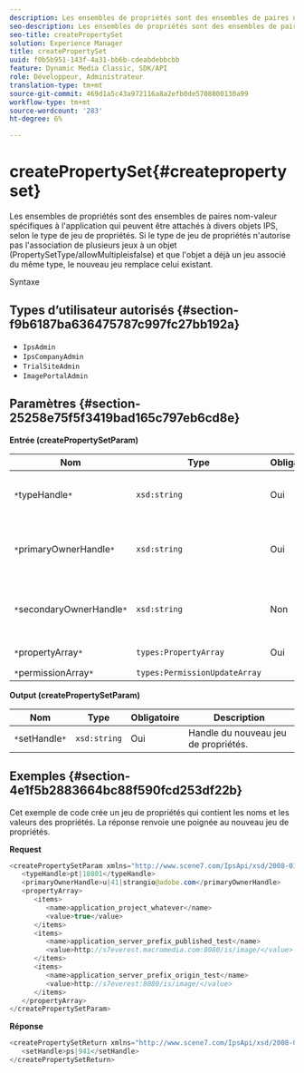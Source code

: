```yaml
---
description: Les ensembles de propriétés sont des ensembles de paires nom-valeur spécifiques à l'application qui peuvent être attachés à divers objets IPS, selon le type de jeu de propriétés. Si le type de jeu de propriétés n'autorise pas l'association de plusieurs jeux à un objet (PropertySetType/allowMultipleisfalse) et que l'objet a déjà un jeu associé du même type, le nouveau jeu remplace celui existant.
seo-description: Les ensembles de propriétés sont des ensembles de paires nom-valeur spécifiques à l'application qui peuvent être attachés à divers objets IPS, selon le type de jeu de propriétés. Si le type de jeu de propriétés n'autorise pas l'association de plusieurs jeux à un objet (PropertySetType/allowMultipleisfalse) et que l'objet a déjà un jeu associé du même type, le nouveau jeu remplace celui existant.
seo-title: createPropertySet
solution: Experience Manager
title: createPropertySet
uuid: f0b5b951-143f-4a31-bb6b-cdeabdebbcbb
feature: Dynamic Media Classic, SDK/API
role: Développeur, Administrateur
translation-type: tm+mt
source-git-commit: 469d1a5c43a972116a8a2efb0de5708800130a99
workflow-type: tm+mt
source-wordcount: '283'
ht-degree: 6%

---
```



# createPropertySet{#createpropertyset}

Les ensembles de propriétés sont des ensembles de paires nom-valeur spécifiques à l&#39;application qui peuvent être attachés à divers objets IPS, selon le type de jeu de propriétés. Si le type de jeu de propriétés n&#39;autorise pas l&#39;association de plusieurs jeux à un objet (PropertySetType/allowMultipleisfalse) et que l&#39;objet a déjà un jeu associé du même type, le nouveau jeu remplace celui existant.

Syntaxe

## Types d’utilisateur autorisés {#section-f9b6187ba636475787c997fc27bb192a}

* `IpsAdmin`
* `IpsCompanyAdmin`
* `TrialSiteAdmin`
* `ImagePortalAdmin`

## Paramètres {#section-25258e75f5f3419bad165c797eb6cd8e}

**Entrée (createPropertySetParam)**

| Nom | Type | Obligatoire | Description |
|---|---|---|---|
| `*`typeHandle`*` | `xsd:string` | Oui | poignée du type de jeu de propriétés. |
| `*`primaryOwnerHandle`*` | `xsd:string` | Oui | Poignée du propriétaire Principal du jeu de propriétés. |
| `*`secondaryOwnerHandle`*` | `xsd:string` | Non | Handle du propriétaire secondaire du jeu de propriétés. |
| `*`propertyArray`*` | `types:PropertyArray` | Oui | Tableau de propriétés. |
| `*`permissionArray`*` | `types:PermissionUpdateArray` |  |  |

**Output (createPropertySetParam)**

| Nom | Type | Obligatoire | Description |
|---|---|---|---|
| `*`setHandle`*` | `xsd:string` | Oui | Handle du nouveau jeu de propriétés. |

## Exemples {#section-4e1f5b2883664bc88f590fcd253df22b}

Cet exemple de code crée un jeu de propriétés qui contient les noms et les valeurs des propriétés. La réponse renvoie une poignée au nouveau jeu de propriétés.

**Request**

```java
<createPropertySetParam xmlns="http://www.scene7.com/IpsApi/xsd/2008-01-15">
   <typeHandle>pt|10801</typeHandle>
   <primaryOwnerHandle>u|41|strangio@adobe.com</primaryOwnerHandle>
   <propertyArray>
      <items>
         <name>application_project_whatever</name>
         <value>true</value>
      </items>
      <items>
         <name>application_server_prefix_published_test</name>
         <value>http://s7everest.macromedia.com:8080/is/image/</value>
      </items>
      <items>
         <name>application_server_prefix_origin_test</name>
         <value>http://s7everest:8080/is/image/</value>
      </items>
   </propertyArray>
</createPropertySetParam>
```

**Réponse**

```java
<createPropertySetReturn xmlns="http://www.scene7.com/IpsApi/xsd/2008-01-15">
   <setHandle>ps|941</setHandle>
</createPropertySetReturn>
```

